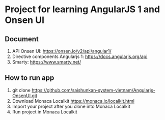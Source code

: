 # Project for learning AngularJS 1 and Onsen UI

## Document
1. API Onsen UI: https://onsen.io/v2/api/angular1/
2. Directive components Angularjs 1: https://docs.angularjs.org/api
3. Smarty: https://www.smarty.net/

## How to run app
1. git clone https://github.com/saishunkan-system-vietnam/Angularjs-OnsenUI.git
2. Download Monaca Localkit https://monaca.io/localkit.html
3. Import your project after you clone into Monaca Localkit
4. Run project in Monaca Localkit

